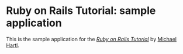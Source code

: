 
# Ruby on Rails Tutorial: sample application

This is the sample application for the
[*Ruby on Rails Tutorial*](http://www.railstutorial.org/)
by [Michael Hartl](http://www.michaelhartl.com/).